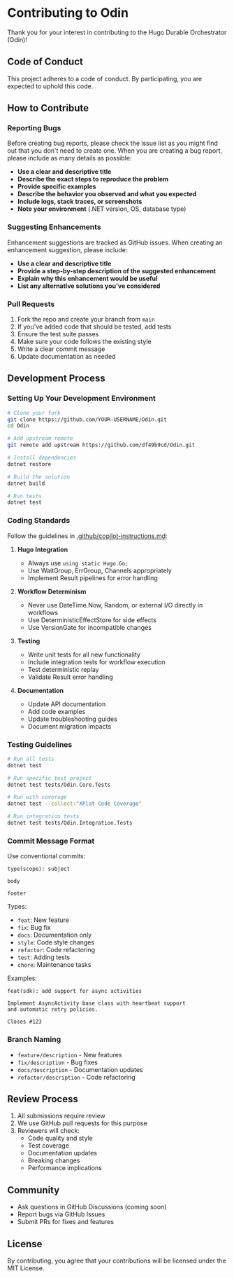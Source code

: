 # Contributing to Odin

Thank you for your interest in contributing to the Hugo Durable Orchestrator (Odin)!

## Code of Conduct

This project adheres to a code of conduct. By participating, you are expected to uphold this code.

## How to Contribute

### Reporting Bugs

Before creating bug reports, please check the issue list as you might find out that you don't need to create one. When you are creating a bug report, please include as many details as possible:

- **Use a clear and descriptive title**
- **Describe the exact steps to reproduce the problem**
- **Provide specific examples**
- **Describe the behavior you observed and what you expected**
- **Include logs, stack traces, or screenshots**
- **Note your environment** (.NET version, OS, database type)

### Suggesting Enhancements

Enhancement suggestions are tracked as GitHub issues. When creating an enhancement suggestion, please include:

- **Use a clear and descriptive title**
- **Provide a step-by-step description of the suggested enhancement**
- **Explain why this enhancement would be useful**
- **List any alternative solutions you've considered**

### Pull Requests

1. Fork the repo and create your branch from `main`
2. If you've added code that should be tested, add tests
3. Ensure the test suite passes
4. Make sure your code follows the existing style
5. Write a clear commit message
6. Update documentation as needed

## Development Process

### Setting Up Your Development Environment

```bash
# Clone your fork
git clone https://github.com/YOUR-USERNAME/Odin.git
cd Odin

# Add upstream remote
git remote add upstream https://github.com/df49b9cd/Odin.git

# Install dependencies
dotnet restore

# Build the solution
dotnet build

# Run tests
dotnet test
```

### Coding Standards

Follow the guidelines in [.github/copilot-instructions.md](.github/copilot-instructions.md):

1. **Hugo Integration**
   - Always use `using static Hugo.Go;`
   - Use WaitGroup, ErrGroup, Channels appropriately
   - Implement Result<T> pipelines for error handling

2. **Workflow Determinism**
   - Never use DateTime.Now, Random, or external I/O directly in workflows
   - Use DeterministicEffectStore for side effects
   - Use VersionGate for incompatible changes

3. **Testing**
   - Write unit tests for all new functionality
   - Include integration tests for workflow execution
   - Test deterministic replay
   - Validate Result<T> error handling

4. **Documentation**
   - Update API documentation
   - Add code examples
   - Update troubleshooting guides
   - Document migration impacts

### Testing Guidelines

```bash
# Run all tests
dotnet test

# Run specific test project
dotnet test tests/Odin.Core.Tests

# Run with coverage
dotnet test --collect:"XPlat Code Coverage"

# Run integration tests
dotnet test tests/Odin.Integration.Tests
```

### Commit Message Format

Use conventional commits:

```
type(scope): subject

body

footer
```

Types:
- `feat`: New feature
- `fix`: Bug fix
- `docs`: Documentation only
- `style`: Code style changes
- `refactor`: Code refactoring
- `test`: Adding tests
- `chore`: Maintenance tasks

Examples:
```
feat(sdk): add support for async activities

Implement AsyncActivity base class with heartbeat support
and automatic retry policies.

Closes #123
```

### Branch Naming

- `feature/description` - New features
- `fix/description` - Bug fixes
- `docs/description` - Documentation updates
- `refactor/description` - Code refactoring

## Review Process

1. All submissions require review
2. We use GitHub pull requests for this purpose
3. Reviewers will check:
   - Code quality and style
   - Test coverage
   - Documentation updates
   - Breaking changes
   - Performance implications

## Community

- Ask questions in GitHub Discussions (coming soon)
- Report bugs via GitHub Issues
- Submit PRs for fixes and features

## License

By contributing, you agree that your contributions will be licensed under the MIT License.
